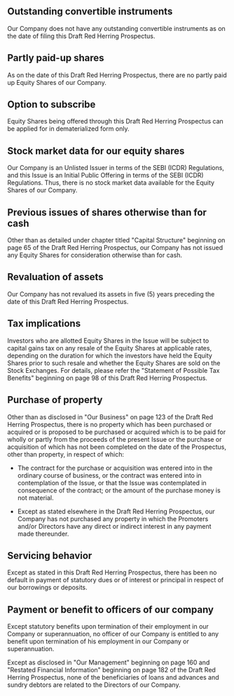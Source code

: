 ## Outstanding convertible instruments

Our Company does not have any outstanding convertible instruments as on the date of filing this Draft Red Herring Prospectus.

## Partly paid-up shares

As on the date of this Draft Red Herring Prospectus, there are no partly paid up Equity Shares of our Company.

## Option to subscribe

Equity Shares being offered through this Draft Red Herring Prospectus can be applied for in dematerialized form only.

## Stock market data for our equity shares

Our Company is an Unlisted Issuer in terms of the SEBI (ICDR) Regulations, and this Issue is an Initial Public Offering in terms of the SEBI (ICDR) Regulations. Thus, there is no stock market data available for the Equity Shares of our Company.

## Previous issues of shares otherwise than for cash

Other than as detailed under chapter titled "Capital Structure" beginning on page 65 of the Draft Red Herring Prospectus, our Company has not issued any Equity Shares for consideration otherwise than for cash.

## Revaluation of assets

Our Company has not revalued its assets in five (5) years preceding the date of this Draft Red Herring Prospectus.

## Tax implications

Investors who are allotted Equity Shares in the Issue will be subject to capital gains tax on any resale of the Equity Shares at applicable rates, depending on the duration for which the investors have held the Equity Shares prior to such resale and whether the Equity Shares are sold on the Stock Exchanges. For details, please refer the "Statement of Possible Tax Benefits" beginning on page 98 of this Draft Red Herring Prospectus.

## Purchase of property

Other than as disclosed in "Our Business" on page 123 of the Draft Red Herring Prospectus, there is no property which has been purchased or acquired or is proposed to be purchased or acquired which is to be paid for wholly or partly from the proceeds of the present Issue or the purchase or acquisition of which has not been completed on the date of the Prospectus, other than property, in respect of which:

* The contract for the purchase or acquisition was entered into in the ordinary course of business, or the contract was entered into in contemplation of the Issue, or that the Issue was contemplated in consequence of the contract; or the amount of the purchase money is not material.

* Except as stated elsewhere in the Draft Red Herring Prospectus, our Company has not purchased any property in which the Promoters and/or Directors have any direct or indirect interest in any payment made thereunder.

## Servicing behavior

Except as stated in this Draft Red Herring Prospectus, there has been no default in payment of statutory dues or of interest or principal in respect of our borrowings or deposits.

## Payment or benefit to officers of our company

Except statutory benefits upon termination of their employment in our Company or superannuation, no officer of our Company is entitled to any benefit upon termination of his employment in our Company or superannuation.

Except as disclosed in "Our Management" beginning on page 160 and "Restated Financial Information" beginning on page 182 of the Draft Red Herring Prospectus, none of the beneficiaries of loans and advances and sundry debtors are related to the Directors of our Company.